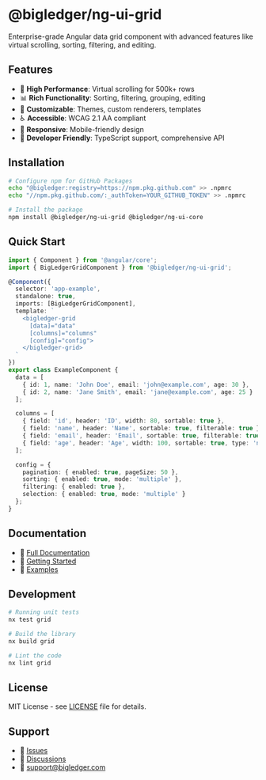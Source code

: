 # @bigledger/ng-ui-grid

Enterprise-grade Angular data grid component with advanced features like virtual scrolling, sorting, filtering, and editing.

## Features

- 🚀 **High Performance**: Virtual scrolling for 500k+ rows
- 📊 **Rich Functionality**: Sorting, filtering, grouping, editing
- 🎨 **Customizable**: Themes, custom renderers, templates
- ♿ **Accessible**: WCAG 2.1 AA compliant
- 📱 **Responsive**: Mobile-friendly design
- 🔧 **Developer Friendly**: TypeScript support, comprehensive API

## Installation

```bash
# Configure npm for GitHub Packages
echo "@bigledger:registry=https://npm.pkg.github.com" >> .npmrc
echo "//npm.pkg.github.com/:_authToken=YOUR_GITHUB_TOKEN" >> .npmrc

# Install the package
npm install @bigledger/ng-ui-grid @bigledger/ng-ui-core
```

## Quick Start

```typescript
import { Component } from '@angular/core';
import { BigLedgerGridComponent } from '@bigledger/ng-ui-grid';

@Component({
  selector: 'app-example',
  standalone: true,
  imports: [BigLedgerGridComponent],
  template: `
    <bigledger-grid 
      [data]="data" 
      [columns]="columns"
      [config]="config">
    </bigledger-grid>
  `
})
export class ExampleComponent {
  data = [
    { id: 1, name: 'John Doe', email: 'john@example.com', age: 30 },
    { id: 2, name: 'Jane Smith', email: 'jane@example.com', age: 25 }
  ];

  columns = [
    { field: 'id', header: 'ID', width: 80, sortable: true },
    { field: 'name', header: 'Name', sortable: true, filterable: true },
    { field: 'email', header: 'Email', sortable: true, filterable: true },
    { field: 'age', header: 'Age', width: 100, sortable: true, type: 'number' }
  ];

  config = {
    pagination: { enabled: true, pageSize: 50 },
    sorting: { enabled: true, mode: 'multiple' },
    filtering: { enabled: true },
    selection: { enabled: true, mode: 'multiple' }
  };
}
```

## Documentation

- 📖 [Full Documentation](../../docs/installation-guide.md)
- 🚀 [Getting Started](../../docs/github-packages-setup.md)
- 🎯 [Examples](../../examples/)

## Development

```bash
# Running unit tests
nx test grid

# Build the library
nx build grid

# Lint the code
nx lint grid
```

## License

MIT License - see [LICENSE](../../LICENSE) file for details.

## Support

- 🐛 [Issues](https://github.com/bigledger/blg-sdk-ng-ui-kit/issues)
- 💬 [Discussions](https://github.com/bigledger/blg-sdk-ng-ui-kit/discussions)
- 📧 support@bigledger.com
